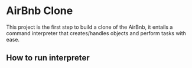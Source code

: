 # AirBnb Clone
This project is the first step to build a clone of the AirBnb, it entails a command interpreter that creates/handles objects and perform tasks with ease.
## How to run interpreter
